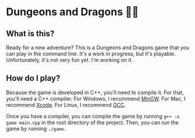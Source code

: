 # Dungeons and Dragons 🧙‍♂️

## What is this?

Ready for a new adventure? This is a Dungeons and Dragons game that you can play in the command line. It's a work in progress, but it's playable. Unfortunately, it's not very fun yet. I'm working on it.

## How do I play?

Because the game is developed in C++, you'll need to compile it. For that, you'll need a C++ compiler. For Windows, I recommend [MinGW](http://www.mingw.org/). For Mac, I recommend [Xcode](https://developer.apple.com/xcode/). For Linux, I recommend [GCC](https://gcc.gnu.org/).

Once you have a compiler, you can compile the game by running `g++ -o game main.cpp` in the root directory of the project. Then, you can run the game by running `./game`.